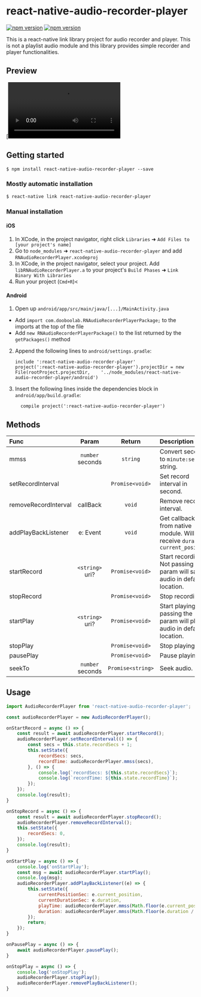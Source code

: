 
# react-native-audio-recorder-player
<p align="left">
  <a href="https://npmjs.org/package/react-native-audio-recorder-player"><img alt="npm version" src="http://img.shields.io/npm/v/react-native-audio-recorder-player.svg?style=flat-square"></a>
  <a href="https://npmjs.org/package/react-native-audio-recorder-player"><img alt="npm version" src="http://img.shields.io/npm/dm/react-native-audio-recorder-player.svg?style=flat-square"></a>
</p>

This is a react-native link library project for audio recorder and player. This is not a playlist audio module and this library provides simple recorder and player functionalities.

## Preview
[![Watch the video](https://firebasestorage.googleapis.com/v0/b/bookoo-89f6c.appspot.com/o/react-native-audio-player-recorder.mp4?alt=media&token=e9e108f8-cd0c-4d4a-85c7-3b8db222249a)

## Getting started

`$ npm install react-native-audio-recorder-player --save`

### Mostly automatic installation

`$ react-native link react-native-audio-recorder-player`

### Manual installation


#### iOS

1. In XCode, in the project navigator, right click `Libraries` ➜ `Add Files to [your project's name]`
2. Go to `node_modules` ➜ `react-native-audio-recorder-player` and add `RNAudioRecorderPlayer.xcodeproj`
3. In XCode, in the project navigator, select your project. Add `libRNAudioRecorderPlayer.a` to your project's `Build Phases` ➜ `Link Binary With Libraries`
4. Run your project (`Cmd+R`)<

#### Android

1. Open up `android/app/src/main/java/[...]/MainActivity.java`
  - Add `import com.dooboolab.RNAudioRecorderPlayerPackage;` to the imports at the top of the file
  - Add `new RNAudioRecorderPlayerPackage()` to the list returned by the `getPackages()` method
2. Append the following lines to `android/settings.gradle`:
  	```
  	include ':react-native-audio-recorder-player'
  	project(':react-native-audio-recorder-player').projectDir = new File(rootProject.projectDir, 	'../node_modules/react-native-audio-recorder-player/android')
  	```
3. Insert the following lines inside the dependencies block in `android/app/build.gradle`:
  	```
      compile project(':react-native-audio-recorder-player')
  	```

## Methods
| Func  | Param  | Return | Description |
| :------------ |:---------------:| :---------------:| :-----|
| mmss | `number` seconds | `string` | Convert seconds to `minute:second` string.|
| setRecordInterval |  | `Promise<void>` | Set record interval in second.|
| removeRecordInterval | callBack | `void` | Remove record interval.|
| addPlayBackListener | e: Event | `void` | Get callback from native module. Will receive `duration`, `current_position`|
| startRecord | `<string>` uri? | `Promise<void>` | Start recording. Not passing the param will save audio in default location.|
| stopRecord | | `Promise<void>` | Stop recording.|
| startPlay | `<string>` uri? | `Promise<void>` | Start playing. Not passing the param will play audio in default location.|
| stopPlay | | `Promise<void>` | Stop playing.|
| pausePlay | | `Promise<void>` | Pause playing.|
| seekTo | `number` seconds | `Promise<string>` | Seek audio.|


## Usage
```javascript
import AudioRecorderPlayer from 'react-native-audio-recorder-player';

const audioRecorderPlayer = new AudioRecorderPlayer();

onStartRecord = async () => {
	const result = await audioRecorderPlayer.startRecord();
	audioRecorderPlayer.setRecordInterval(() => {
		const secs = this.state.recordSecs + 1;
		this.setState({
			recordSecs: secs,
			recordTime: audioRecorderPlayer.mmss(secs),
		}, () => {
			console.log(`recordSecs: ${this.state.recordSecs}`);
			console.log(`recordTime: ${this.state.recordTime}`);
		});
	});
	console.log(result);
}

onStopRecord = async () => {
	const result = await audioRecorderPlayer.stopRecord();
	audioRecorderPlayer.removeRecordInterval();
	this.setState({
		recordSecs: 0,
	});
	console.log(result);
}

onStartPlay = async () => {
	console.log('onStartPlay');
	const msg = await audioRecorderPlayer.startPlay();
	console.log(msg);
	audioRecorderPlayer.addPlayBackListener((e) => {
		this.setState({
			currentPositionSec: e.current_position,
			currentDurationSec: e.duration,
			playTime: audioRecorderPlayer.mmss(Math.floor(e.current_position / 1000)),
			duration: audioRecorderPlayer.mmss(Math.floor(e.duration / 1000)),
		});
		return;
	});
}

onPausePlay = async () => {
	await audioRecorderPlayer.pausePlay();
}

onStopPlay = async () => {
	console.log('onStopPlay');
	audioRecorderPlayer.stopPlay();
	audioRecorderPlayer.removePlayBackListener();
}
```
  